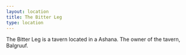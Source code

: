 ```yaml
---
layout: location
title: The Bitter Leg
type: location  
---
```

The Bitter Leg is a tavern located in a Ashana. The owner of the tavern, Balgruuf.

<!-- -----BEGIN PGP MESSAGE-----

hQEMA4pDv9EWh+HcAQf/fvtkin8a0AiKCZZ8ZpZ68UHB1GU4iJmN5LuJkHoGsBuh
uoPtc133tjA9+0fAX0CBs+XroLO1+kfdpGulT5nkxSgEMqK+Rp/Mv99KG29iaKaC
Cgi7NHshhjqjBdrv7FAl10sRiQ8ragIxgzN/SYZxhIsoOUmPQj9Gf3IkdCLMcz3z
aSvyrD899ccgF0OopV7T0ItM220tLhqSveWCif+cM5RKo+XggC4e6RRJ9TyeVF6c
N9dGh3jVXs4nRsrmAotG6WR/Y/l2Y5ChVa6/aSxT0Yi5mp4OpFeBbXOflN3LNwUO
+Zv6h8vXZWboI0P9ULe5FtcYMvSYUGpn0eacpbCbI9LpAYZlh4bLa/MC6OY6+S6o
JzKOyZz13iJH70iLWTZbAtOBvbk3PaD0ZXpbjY5RD3QpNMWP113JFvHuJH9+vbgC
NI7lqov5MdtaUg+XJLhRrtZ8QCqm4PbHLraVG0m3i6rft+HpLke5k8xTBzb9yrR2
fmUuLk5DIbQlvjx2ysYhSCw799V3M5aePH3wDw5FmsO/LVBAlRfKXWTttkX8jb6s
mjez8w+LpBGTeQ03Ttrq9/hvAPHKc+zY0sRm1HyKvuif1NwZrKkB09dNgDaZgN9q
6ZyYhNvVCstpUGFYz5heHOKsOO3OB72UkAYWtzo9hEWSp0UmF6eM5wx3DzRrWfty
XB11HKFyBtQQw6x0SxpRDpxT23etkaZIeevLSeJVLeFx6GjIK737cLvD5RqBzINa
1KEMY6OKfQzIx26f3cHyCjDP1Z5/dj59ZkGDX6D/0aXBYd/uIkHvur64LVwJjsiK
w6a1zFHw+0atJ7mmOr2wYNdjqeaBtSCE2qtKCap/YDoGqNLKQA4/dUbCUuMurBOl
T1pA+pLLx1GIIf1C9vcpJzqA8sI2fG+xvLnsmclUk2x3DHRFNzCfO6JTQcTEHPqU
I4ztvRkANAL76e17OJT8S/MqjXA6GBhauC7/NaeBwqCEckg4eqwlxH8J/ks4OydS
QqrN90BE51w5LPlnQi5FoUErmVsn44JQdz5d5fpzb4JnTUDZuTtbbmnzaWcQm0Bi
wCvO8yKuHRQcxxSyLw==
=DpIn
-----END PGP MESSAGE----- -->